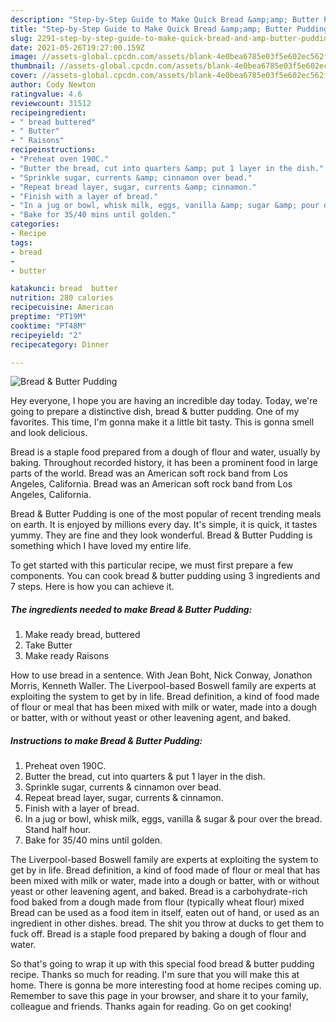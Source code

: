 ```yaml
---
description: "Step-by-Step Guide to Make Quick Bread &amp;amp; Butter Pudding"
title: "Step-by-Step Guide to Make Quick Bread &amp;amp; Butter Pudding"
slug: 2291-step-by-step-guide-to-make-quick-bread-and-amp-butter-pudding
date: 2021-05-26T19:27:00.159Z
image: //assets-global.cpcdn.com/assets/blank-4e0bea6785e03f5e602ec562f230caae08da540cada707380b4fe1bbebba43da.png
thumbnail: //assets-global.cpcdn.com/assets/blank-4e0bea6785e03f5e602ec562f230caae08da540cada707380b4fe1bbebba43da.png
cover: //assets-global.cpcdn.com/assets/blank-4e0bea6785e03f5e602ec562f230caae08da540cada707380b4fe1bbebba43da.png
author: Cody Newton
ratingvalue: 4.6
reviewcount: 31512
recipeingredient:
- " bread buttered"
- " Butter"
- " Raisons"
recipeinstructions:
- "Preheat oven 190C."
- "Butter the bread, cut into quarters &amp; put 1 layer in the dish."
- "Sprinkle sugar, currents &amp; cinnamon over bead."
- "Repeat bread layer, sugar, currents &amp; cinnamon."
- "Finish with a layer of bread."
- "In a jug or bowl, whisk milk, eggs, vanilla &amp; sugar &amp; pour over the bread. Stand half hour."
- "Bake for 35/40 mins until golden."
categories:
- Recipe
tags:
- bread
- 
- butter

katakunci: bread  butter 
nutrition: 280 calories
recipecuisine: American
preptime: "PT19M"
cooktime: "PT48M"
recipeyield: "2"
recipecategory: Dinner

---
```



![Bread &amp; Butter Pudding](//assets-global.cpcdn.com/assets/blank-4e0bea6785e03f5e602ec562f230caae08da540cada707380b4fe1bbebba43da.png)

Hey everyone, I hope you are having an incredible day today. Today, we're going to prepare a distinctive dish, bread &amp; butter pudding. One of my favorites. This time, I'm gonna make it a little bit tasty. This is gonna smell and look delicious.

Bread is a staple food prepared from a dough of flour and water, usually by baking. Throughout recorded history, it has been a prominent food in large parts of the world. Bread was an American soft rock band from Los Angeles, California. Bread was an American soft rock band from Los Angeles, California.

Bread &amp; Butter Pudding is one of the most popular of recent trending meals on earth. It is enjoyed by millions every day. It's simple, it is quick, it tastes yummy. They are fine and they look wonderful. Bread &amp; Butter Pudding is something which I have loved my entire life.


To get started with this particular recipe, we must first prepare a few components. You can cook bread &amp; butter pudding using 3 ingredients and 7 steps. Here is how you can achieve it.

<!--inarticleads1-->

##### The ingredients needed to make Bread &amp; Butter Pudding:

1. Make ready  bread, buttered
1. Take  Butter
1. Make ready  Raisons


How to use bread in a sentence. With Jean Boht, Nick Conway, Jonathon Morris, Kenneth Waller. The Liverpool-based Boswell family are experts at exploiting the system to get by in life. Bread definition, a kind of food made of flour or meal that has been mixed with milk or water, made into a dough or batter, with or without yeast or other leavening agent, and baked. 

<!--inarticleads2-->

##### Instructions to make Bread &amp; Butter Pudding:

1. Preheat oven 190C.
1. Butter the bread, cut into quarters &amp; put 1 layer in the dish.
1. Sprinkle sugar, currents &amp; cinnamon over bead.
1. Repeat bread layer, sugar, currents &amp; cinnamon.
1. Finish with a layer of bread.
1. In a jug or bowl, whisk milk, eggs, vanilla &amp; sugar &amp; pour over the bread. Stand half hour.
1. Bake for 35/40 mins until golden.


The Liverpool-based Boswell family are experts at exploiting the system to get by in life. Bread definition, a kind of food made of flour or meal that has been mixed with milk or water, made into a dough or batter, with or without yeast or other leavening agent, and baked. Bread is a carbohydrate-rich food baked from a dough made from flour (typically wheat flour) mixed Bread can be used as a food item in itself, eaten out of hand, or used as an ingredient in other dishes. bread. The shit you throw at ducks to get them to fuck off. Bread is a staple food prepared by baking a dough of flour and water. 

So that's going to wrap it up with this special food bread &amp; butter pudding recipe. Thanks so much for reading. I'm sure that you will make this at home. There is gonna be more interesting food at home recipes coming up. Remember to save this page in your browser, and share it to your family, colleague and friends. Thanks again for reading. Go on get cooking!
